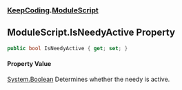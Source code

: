 ### [KeepCoding](KeepCoding.md 'KeepCoding').[ModuleScript](KeepCoding_ModuleScript.md 'KeepCoding.ModuleScript')
## ModuleScript.IsNeedyActive Property
```csharp
public bool IsNeedyActive { get; set; }
```
#### Property Value
[System.Boolean](https://docs.microsoft.com/en-us/dotnet/api/System.Boolean 'System.Boolean')
Determines whether the needy is active.  
